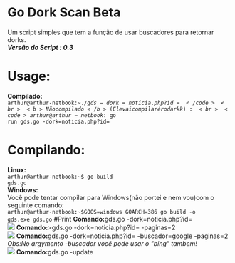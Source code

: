 # Go Dork Scan Beta
Um script simples que tem a função de usar buscadores para retornar dorks.
<br><b><i>Versão do Script : 0.3 <br></b></i>
# Usage:
<b>Compilado:</b>
<br><code>arthur@arthur-netbook:~$./gds -dork=noticia.php?id=</code>
<br><b>Não compilado</b>(Ele vai compilar é rodar kk):
<br><code>arthur@arthur-netbook:~$go run gds.go -dork=noticia.php?id=</code>
# Compilando:
<b>Linux:</b>
<br><code>arthur@arthur-netbook:~$ go build gds.go</code>
<br><b>Windows:</b>
<br>Você pode tentar compilar para Windows(não portei e nem vou)com o seguinte comando:
<br><code>arthur@arthur-netbook:~$GOOS=windows GOARCH=386 go build -o gds.exe gds.go</code>
#Print
<b>Comando:</b>gds.go -dork=noticia.php?id=
<br><img src="http://i.imgur.com/o53ameH.png?1"></img>
<b>Comando:</b>>gds.go -dork=noticia.php?id= -paginas=2
<br><img src="http://i.imgur.com/UlhMyxf.png?1"></img>
<b>Comando:</b>gds.go -dork=noticia.php?id= -buscador=google -paginas=2
<br><i>Obs:No argymento -buscador vocẽ pode usar o "bing" tambem!</i>
<br><img src="http://i.imgur.com/ER9uv0g.png?1" ></img>
<b>Comando:</b>gds.go -update
<br><img src=""></img>
